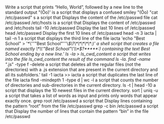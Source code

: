 Write a script that prints “Hello, World”, followed by a new line to the standard output
"(Ôo)' is a script that displays a confused smiley "(Ôo)
 "cat /etc/passwd" s a script that Displays the content of the /etc/passwd file
cat /etc/passwd /etc/hosts is a script that Displays the content of /etc/passwd and /etc/hosts
tail -10 /etc/passwd Display the last 10 lines of /etc/passwd
head /etc/passwd Display the first 10 lines of /etc/passwd
head -n 3 iacta | tail -n 1 a script that displays the third line of the file iacta
 'echo "Best School" > '\*\\'\''"Best School"\'\''\\*$\?\*\*\*\*\*:)'
 a shell script that creates a file named exactly \*\\'"Best School"\'\\*$\?\*\*\*\*\*:) containing the text Best School ending by a new line.'
ls -la > ls_cwd_content  a script that writes into the file ls_cwd_content the result of the command ls -la.
find -name "*.js" -type f -delete  a script that deletes all the regular files (not the directories) with a .js extension that are present in the current directory and all its subfolders.'
tail -1 iacta >> iacta  a script that duplicates the last line of the file iacta
find -mindepth 1 -type d | wc -l  a script that counts the number of directories and sub-directories in the current directory.
ls -t | head -10  a script that displays the 10 newest files in the current directory.
sort | uniq -u a script that takes a list of words as input and prints only words that appear exactly once.
grep root /etc/passwd a script that Display lines containing the pattern “root” from the file /etc/passwd
grep -c bin /etc/passwd a script that Display the number of lines that contain the pattern “bin” in the file /etc/passwd
